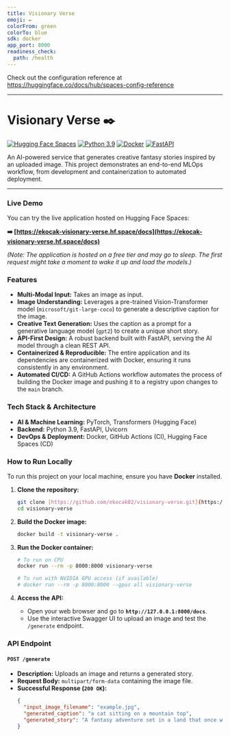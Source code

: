 ```yaml
---
title: Visionary Verse
emoji: ✒️
colorFrom: green
colorTo: blue
sdk: docker
app_port: 8000
readiness_check:
  path: /health
---
```


Check out the configuration reference at https://huggingface.co/docs/hub/spaces-config-reference

---

# Visionary Verse ✒️

[![Hugging Face Spaces](https://img.shields.io/badge/%F0%9F%A4%97%20Hugging%20Face-Spaces-yellow)](https://ekocak-visionary-verse.hf.space)
[![Python 3.9](https://img.shields.io/badge/python-3.9-blue.svg)](https://www.python.org/downloads/release/python-390/)
[![Docker](https://img.shields.io/badge/docker-%230db7ed.svg?style=for-the-badge&logo=docker&logoColor=white)](https://www.docker.com/)
[![FastAPI](https://img.shields.io/badge/FastAPI-005571?style=for-the-badge&logo=fastapi)](https://fastapi.tiangolo.com/)

An AI-powered service that generates creative fantasy stories inspired by an uploaded image. This project demonstrates an end-to-end MLOps workflow, from development and containerization to automated deployment.

---

### **Live Demo**

You can try the live application hosted on Hugging Face Spaces:

**➡️ [https://ekocak-visionary-verse.hf.space/docs](https://ekocak-visionary-verse.hf.space/docs)**

*(Note: The application is hosted on a free tier and may go to sleep. The first request might take a moment to wake it up and load the models.)*

### **Features**

-   **Multi-Modal Input:** Takes an image as input.
-   **Image Understanding:** Leverages a pre-trained Vision-Transformer model (`microsoft/git-large-coco`) to generate a descriptive caption for the image.
-   **Creative Text Generation:** Uses the caption as a prompt for a generative language model (`gpt2`) to create a unique short story.
-   **API-First Design:** A robust backend built with FastAPI, serving the AI model through a clean REST API.
-   **Containerized & Reproducible:** The entire application and its dependencies are containerized with Docker, ensuring it runs consistently in any environment.
-   **Automated CI/CD:** A GitHub Actions workflow automates the process of building the Docker image and pushing it to a registry upon changes to the `main` branch.

### **Tech Stack & Architecture**

-   **AI & Machine Learning:** PyTorch, Transformers (Hugging Face)
-   **Backend:** Python 3.9, FastAPI, Uvicorn
-   **DevOps & Deployment:** Docker, GitHub Actions (CI), Hugging Face Spaces (CD)

### **How to Run Locally**

To run this project on your local machine, ensure you have **Docker** installed.

1.  **Clone the repository:**
    ```bash
    git clone [https://github.com/ekocak02/visionary-verse.git](https://github.com/ekocak02/visionary-verse.git)
    cd visionary-verse
    ```

2.  **Build the Docker image:**
    ```bash
    docker build -t visionary-verse .
    ```

3.  **Run the Docker container:**
    ```bash
    # To run on CPU
    docker run --rm -p 8000:8000 visionary-verse

    # To run with NVIDIA GPU access (if available)
    # docker run --rm -p 8000:8000 --gpus all visionary-verse
    ```

4.  **Access the API:**
    -   Open your web browser and go to **`http://127.0.0.1:8000/docs`**.
    -   Use the interactive Swagger UI to upload an image and test the `/generate` endpoint.

### **API Endpoint**

#### `POST /generate`

-   **Description:** Uploads an image and returns a generated story.
-   **Request Body:** `multipart/form-data` containing the image file.
-   **Successful Response (`200 OK`):**
    ```json
    {
      "input_image_filename": "example.jpg",
      "generated_caption": "a cat sitting on a mountain top",
      "generated_story": "A fantasy adventure set in a land that once was a cat sitting on a mountain top: The feline, known as..."
    }
    ```
